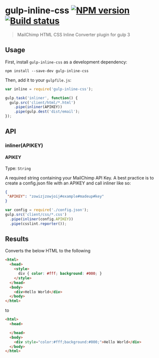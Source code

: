 # gulp-inline-css [![NPM version][npm-image]][npm-url] [![Build status][travis-image]][travis-url]
> MailChimp HTML CSS Inline Converter plugin for gulp 3

## Usage

First, install `gulp-inline-css` as a development dependency:

```shell
npm install --save-dev gulp-inline-css
```

Then, add it to your `gulpfile.js`:

```javascript
var inline = require('gulp-inline-css');

gulp.task('inliner', function() {
  gulp.src('client/html/*.html')
    .pipe(inliner(APIKEY))
    .pipe(gulp.dest('dist/email');
});
```

## API

### inliner(APIKEY)

#### APIKEY
Type: `String`

A required string containing your MailChimp API Key. A best practice is to create a config.json file with an APIKEY and call inliner like so:

```json
{
 "APIKEY": "zowizjzowjoij#example#madeup#key"
}
```

```javascript
var config = require('./config.json');
gulp.src('client/css/*.css')
  .pipe(inliner(config.APIKEY))
  .pipe(csslint.reporter());
```

## Results

Converts the below HTML to the following

```HTML
<html>
  <head>
    <style>
      div { color: #fff; background: #000; }
    </style>
  </head>
  <body>
    <div>Hello World</div> 
  </body>
</html>
```

to

```HTML
<html>
  <head>

  </head>
  <body>
    <div style="color:#fff;background:#000;">Hello World</div> 
  </body>
</html>
```

[travis-url]: http://travis-ci.org/jayzawrotny/gulp-inline-css
[travis-image]: https://secure.travis-ci.org/jayzawrotny/gulp-inline-css.png?branch=master
[npm-url]: https://npmjs.org/package/gulp-inline-css
[npm-image]: https://badge.fury.io/js/gulp-inline-css.png
